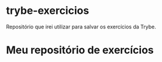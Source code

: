 # trybe-exercicios
 Repositório que irei utilizar para salvar os exercícios da Trybe.

# Meu repositório de exercícios